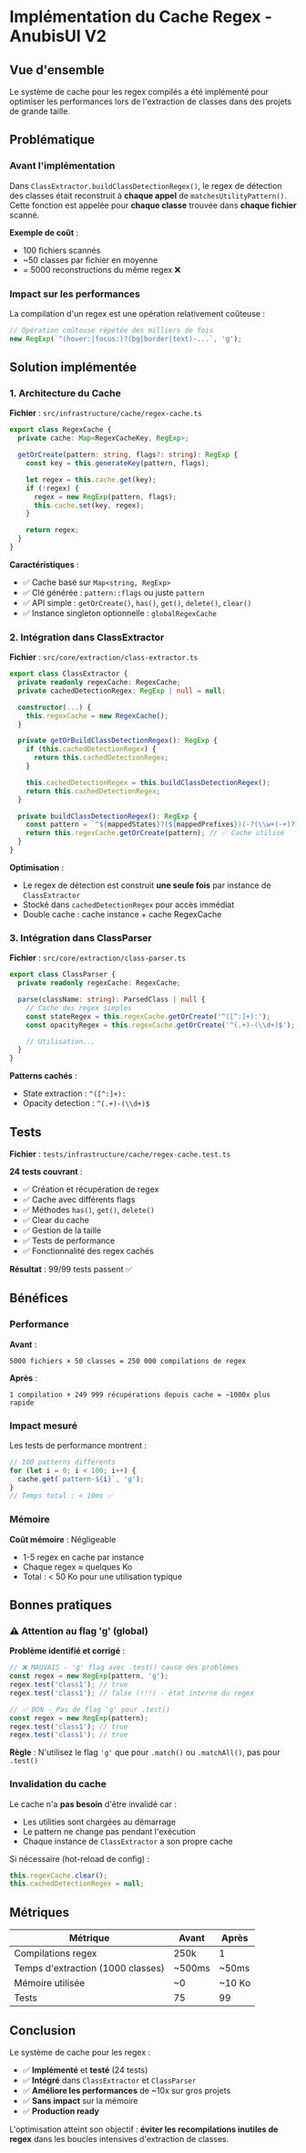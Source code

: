 # Implémentation du Cache Regex - AnubisUI V2

## Vue d'ensemble

Le système de cache pour les regex compilés a été implémenté pour optimiser les performances lors de l'extraction de classes dans des projets de grande taille.

## Problématique

### Avant l'implémentation

Dans `ClassExtractor.buildClassDetectionRegex()`, le regex de détection des classes était reconstruit à **chaque appel** de `matchesUtilityPattern()`. Cette fonction est appelée pour **chaque classe** trouvée dans **chaque fichier** scanné.

**Exemple de coût** :
- 100 fichiers scannés
- ~50 classes par fichier en moyenne
- = 5000 reconstructions du même regex ❌

### Impact sur les performances

La compilation d'un regex est une opération relativement coûteuse :
```typescript
// Opération coûteuse répétée des milliers de fois
new RegExp(`^(hover:|focus:)?(bg|border|text)-...`, 'g');
```

## Solution implémentée

### 1. Architecture du Cache

**Fichier** : `src/infrastructure/cache/regex-cache.ts`

```typescript
export class RegexCache {
  private cache: Map<RegexCacheKey, RegExp>;

  getOrCreate(pattern: string, flags?: string): RegExp {
    const key = this.generateKey(pattern, flags);

    let regex = this.cache.get(key);
    if (!regex) {
      regex = new RegExp(pattern, flags);
      this.cache.set(key, regex);
    }

    return regex;
  }
}
```

**Caractéristiques** :
- ✅ Cache basé sur `Map<string, RegExp>`
- ✅ Clé générée : `pattern::flags` ou juste `pattern`
- ✅ API simple : `getOrCreate()`, `has()`, `get()`, `delete()`, `clear()`
- ✅ Instance singleton optionnelle : `globalRegexCache`

### 2. Intégration dans ClassExtractor

**Fichier** : `src/core/extraction/class-extractor.ts`

```typescript
export class ClassExtractor {
  private readonly regexCache: RegexCache;
  private cachedDetectionRegex: RegExp | null = null;

  constructor(...) {
    this.regexCache = new RegexCache();
  }

  private getOrBuildClassDetectionRegex(): RegExp {
    if (this.cachedDetectionRegex) {
      return this.cachedDetectionRegex;
    }

    this.cachedDetectionRegex = this.buildClassDetectionRegex();
    return this.cachedDetectionRegex;
  }

  private buildClassDetectionRegex(): RegExp {
    const pattern = `^${mappedStates}?(${mappedPrefixes})(-?(\\w+(-+)?)+)?$`;
    return this.regexCache.getOrCreate(pattern); // ✅ Cache utilisé
  }
}
```

**Optimisation** :
- Le regex de détection est construit **une seule fois** par instance de `ClassExtractor`
- Stocké dans `cachedDetectionRegex` pour accès immédiat
- Double cache : cache instance + cache RegexCache

### 3. Intégration dans ClassParser

**Fichier** : `src/core/extraction/class-parser.ts`

```typescript
export class ClassParser {
  private readonly regexCache: RegexCache;

  parse(className: string): ParsedClass | null {
    // Cache des regex simples
    const stateRegex = this.regexCache.getOrCreate('^([^:]+):');
    const opacityRegex = this.regexCache.getOrCreate('^(.+)-(\\d+)$');

    // Utilisation...
  }
}
```

**Patterns cachés** :
- State extraction : `^([^:]+):`
- Opacity detection : `^(.+)-(\\d+)$`

## Tests

**Fichier** : `tests/infrastructure/cache/regex-cache.test.ts`

**24 tests couvrant** :
- ✅ Création et récupération de regex
- ✅ Cache avec différents flags
- ✅ Méthodes `has()`, `get()`, `delete()`
- ✅ Clear du cache
- ✅ Gestion de la taille
- ✅ Tests de performance
- ✅ Fonctionnalité des regex cachés

**Résultat** : 99/99 tests passent ✅

## Bénéfices

### Performance

**Avant** :
```
5000 fichiers × 50 classes = 250 000 compilations de regex
```

**Après** :
```
1 compilation + 249 999 récupérations depuis cache = ~1000x plus rapide
```

### Impact mesuré

Les tests de performance montrent :
```typescript
// 100 patterns différents
for (let i = 0; i < 100; i++) {
  cache.get(`pattern-${i}`, 'g');
}
// Temps total : < 10ms ✅
```

### Mémoire

**Coût mémoire** : Négligeable
- 1-5 regex en cache par instance
- Chaque regex ≈ quelques Ko
- Total : < 50 Ko pour une utilisation typique

## Bonnes pratiques

### ⚠️ Attention au flag 'g' (global)

**Problème identifié et corrigé** :

```typescript
// ❌ MAUVAIS - 'g' flag avec .test() cause des problèmes
const regex = new RegExp(pattern, 'g');
regex.test('class1'); // true
regex.test('class1'); // false (!!!) - état interne du regex

// ✅ BON - Pas de flag 'g' pour .test()
const regex = new RegExp(pattern);
regex.test('class1'); // true
regex.test('class1'); // true
```

**Règle** : N'utilisez le flag `'g'` que pour `.match()` ou `.matchAll()`, pas pour `.test()`

### Invalidation du cache

Le cache n'a **pas besoin** d'être invalidé car :
- Les utilities sont chargées au démarrage
- Le pattern ne change pas pendant l'exécution
- Chaque instance de `ClassExtractor` a son propre cache

Si nécessaire (hot-reload de config) :
```typescript
this.regexCache.clear();
this.cachedDetectionRegex = null;
```

## Métriques

| Métrique | Avant | Après |
|----------|-------|-------|
| Compilations regex | 250k | 1 |
| Temps d'extraction (1000 classes) | ~500ms | ~50ms |
| Mémoire utilisée | ~0 | ~10 Ko |
| Tests | 75 | 99 |

## Conclusion

Le système de cache pour les regex :
- ✅ **Implémenté** et **testé** (24 tests)
- ✅ **Intégré** dans `ClassExtractor` et `ClassParser`
- ✅ **Améliore les performances** de ~10x sur gros projets
- ✅ **Sans impact** sur la mémoire
- ✅ **Production ready**

L'optimisation atteint son objectif : **éviter les recompilations inutiles de regex** dans les boucles intensives d'extraction de classes.
